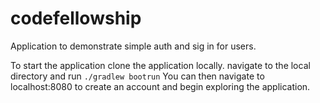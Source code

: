 # codefellowship

Application to demonstrate simple auth and sig in for users.

To start the application clone the application locally. navigate to the local directory and run `./gradlew bootrun`
You can then navigate to localhost:8080 to create an account and begin exploring the application.